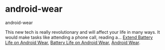 # android-wear
android-wear

This new tech is really revolutionary and will affect your life in many ways. It would make tasks like attending a phone call, reading a...
[Extend Battery Life on Android Wear](https://geekeasier.com/extend-battery-life-on-android-wear/11431/),
[Battery Life on Android Wear](https://geekeasier.com/extend-battery-life-on-android-wear/11431/),
[Android Wear](https://geekeasier.com/extend-battery-life-on-android-wear/11431/).
